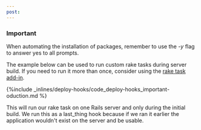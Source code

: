 ```yaml
---
post: 
---
```


### Important

When automating the installation of packages, remember to use the _-y_ flag to answer yes to all prompts.




The example below can be used to run custom rake tasks during server build. If you need to run it more than once, consider using the [rake task add-in](/stack-add-ins/rake-task).



{%include _inlines/deploy-hooks/code_deploy-hooks_important-oduction.md %}



This will run our rake task on one Rails server and only during the initial build. We run this as a last_thing hook because if we ran it earlier the application wouldn't exist on the server and be usable.

